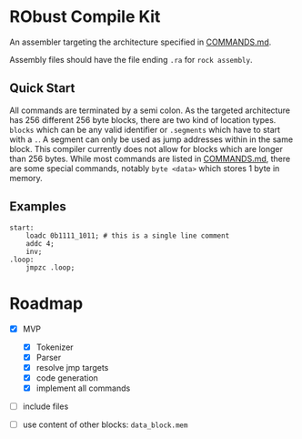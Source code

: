 # RObust Compile Kit

An assembler targeting the architecture specified in [COMMANDS.md][commands].

Assembly files should have the file ending `.ra` for `rock assembly`.

## Quick Start

All commands are terminated by a semi colon. As the targeted architecture has 256 different 256 byte blocks,
there are two kind of location types. `blocks` which can be any valid identifier or `.segments` which have to start with a `.`.
A segment can only be used as jump addresses within in the same block. This compiler currently does not allow for blocks which
are longer than 256 bytes. While most commands are listed in [COMMANDS.md][commands], there are some special commands, notably
`byte <data>` which stores 1 byte in memory.

## Examples

```
start:
    loadc 0b1111_1011; # this is a single line comment
    addc 4;
    inv;
.loop:
    jmpzc .loop;
```

# Roadmap

- [x] MVP
  - [x] Tokenizer
  - [x] Parser
  - [x] resolve jmp targets
  - [x] code generation
  - [x] implement all commands
- [ ] include files
- [ ] use content of other blocks: `data_block.mem`


[commands]: ../COMMANDS.md